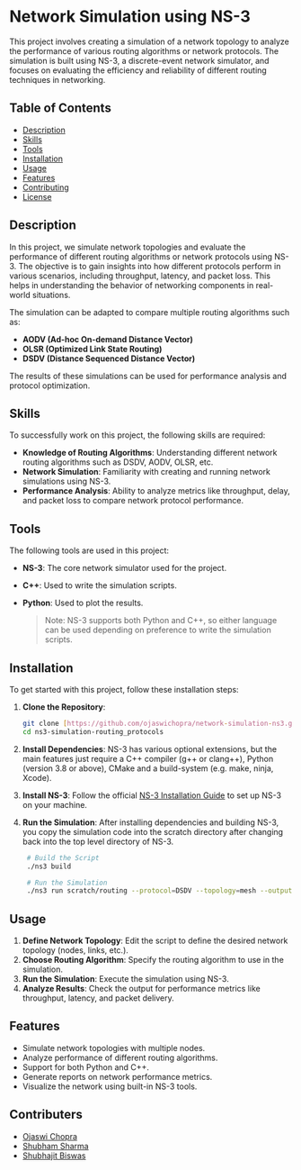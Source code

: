 # Network Simulation using NS-3

This project involves creating a simulation of a network topology to analyze the performance of various routing algorithms or network protocols. The simulation is built using NS-3, a discrete-event network simulator, and focuses on evaluating the efficiency and reliability of different routing techniques in networking.

## Table of Contents

- [Description](#description)
- [Skills](#skills)
- [Tools](#tools)
- [Installation](#installation)
- [Usage](#usage)
- [Features](#features)
- [Contributing](#contributing)
- [License](#license)

## Description

In this project, we simulate network topologies and evaluate the performance of different routing algorithms or network protocols using NS-3. The objective is to gain insights into how different protocols perform in various scenarios, including throughput, latency, and packet loss. This helps in understanding the behavior of networking components in real-world situations.

The simulation can be adapted to compare multiple routing algorithms such as:

- **AODV (Ad-hoc On-demand Distance Vector)**  
- **OLSR (Optimized Link State Routing)**  
- **DSDV (Distance Sequenced Distance Vector)**  

The results of these simulations can be used for performance analysis and protocol optimization.

## Skills

To successfully work on this project, the following skills are required:

- **Knowledge of Routing Algorithms**: Understanding different network routing algorithms such as DSDV, AODV, OLSR, etc.
- **Network Simulation**: Familiarity with creating and running network simulations using NS-3.
- **Performance Analysis**: Ability to analyze metrics like throughput, delay, and packet loss to compare network protocol performance.

## Tools

The following tools are used in this project:

- **NS-3**: The core network simulator used for the project.
- **C++**: Used to write the simulation scripts.
- **Python**: Used to plot the results.

  > Note: NS-3 supports both Python and C++, so either language can be used depending on preference to write the simulation scripts.

## Installation

To get started with this project, follow these installation steps:

1. **Clone the Repository**:
    ```bash
    git clone [https://github.com/ojaswichopra/network-simulation-ns3.git](https://github.com/ojaswichopra/ns3-simulation-routing_protocols.git)
    cd ns3-simulation-routing_protocols
    ```

2. **Install Dependencies**: NS-3 has various optional extensions, but the main features just require a C++ compiler (g++ or clang++), Python (version 3.8 or above), CMake and a build-system (e.g. make, ninja, Xcode). 

3. **Install NS-3**: Follow the official [NS-3 Installation Guide](https://www.nsnam.org/wiki/Installation) to set up NS-3 on your machine.

4. **Run the Simulation**: After installing dependencies and building NS-3, you copy the simulation code into the scratch directory after changing back into the top level directory of NS-3.
   ```bash
    # Build the Script
    ./ns3 build
    ```
   ```bash
    # Run the Simulation
    ./ns3 run scratch/routing --protocol=DSDV --topology=mesh --outputFile=results.csv
    ```
   
  

## Usage

1. **Define Network Topology**: Edit the script to define the desired network topology (nodes, links, etc.).
2. **Choose Routing Algorithm**: Specify the routing algorithm to use in the simulation.
3. **Run the Simulation**: Execute the simulation using NS-3.
4. **Analyze Results**: Check the output for performance metrics like throughput, latency, and packet delivery.

## Features

- Simulate network topologies with multiple nodes.
- Analyze performance of different routing algorithms.
- Support for both Python and C++.
- Generate reports on network performance metrics.
- Visualize the network using built-in NS-3 tools.

## Contributers
- [Ojaswi Chopra](https://github.com/ojaswichopra)
- [Shubham Sharma](https://github.com/shukabum)
- [Shubhajit Biswas](https://github.com/Subhajit009iitr)
